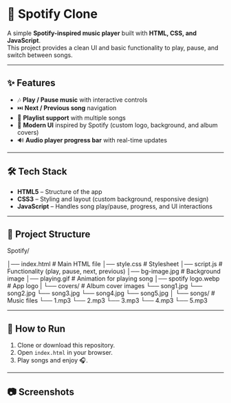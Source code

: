 # 🎵 Spotify Clone

A simple **Spotify-inspired music player** built with **HTML, CSS, and JavaScript**.  
This project provides a clean UI and basic functionality to play, pause, and switch between songs.

---

## ✨ Features
- 🎶 **Play / Pause music** with interactive controls  
- ⏭️ **Next / Previous song** navigation  
- 📂 **Playlist support** with multiple songs  
- 🎨 **Modern UI** inspired by Spotify (custom logo, background, and album covers)  
- 🔊 **Audio player progress bar** with real-time updates  

---

## 🛠️ Tech Stack
- **HTML5** – Structure of the app  
- **CSS3** – Styling and layout (custom background, responsive design)  
- **JavaScript** – Handles song play/pause, progress, and UI interactions  

---

## 📂 Project Structure
Spotify/

│── index.html # Main HTML file
│── style.css # Stylesheet
│── script.js # Functionality (play, pause, next, previous)
│── bg-image.jpg # Background image
│── playing.gif # Animation for playing song
│── spotify logo.webp # App logo
|
└── covers/ # Album cover images
   └── song1.jpg
   └── song2.jpg
   └── song3.jpg
   └── song4.jpg
   └── song5.jpg
│
└── songs/ # Music files
  └── 1.mp3
  └── 2.mp3
  └── 3.mp3
  └── 4.mp3
  └── 5.mp3


---

## 🚀 How to Run
1. Clone or download this repository.  
2. Open `index.html` in your browser.  
3. Play songs and enjoy 🎧.  

---

## 📷 Screenshots

